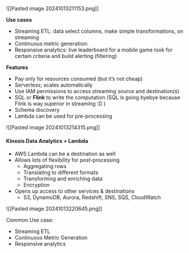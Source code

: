 ![[Pasted image 20241013211153.png]]


**Use cases** 
- Streaming ETL: data select columns, make simple transformations, on streaming 
- Continuous metric generation: 
- Responsive analytics: live leaderboard for a mobile game look for certain criteria and build alerting (filtering)

**Features** 
- Pay only for resources consumed (but it’s not cheap) 
- Serverless; scales automatically 
- Use IAM permissions to access streaming source and destination(s) 
- SQL or **Flink** to write the computation (SQL is going byebye because Flink is way superior in streaming :D )
- Schema discovery 
- Lambda can be used for pre-processing


![[Pasted image 20241013214315.png]]

#### Kinesis Data Analytics + Lambda
 - AWS Lambda can be a destination as well 
 - Allows lots of flexibility for post-processing 
	 - Aggregating rows 
	 - Translating to different formats 
	 - Transforming and enriching data 
	 - Encryption 
 - Opens up access to other services & destinations 
	 - S3, DynamoDB, Aurora, Redshift, SNS, SQS, CloudWatch


![[Pasted image 20241013220645.png]]


Common Use case:
- Streaming ETL
- Continuous Metric Generation
- Responsive analytics